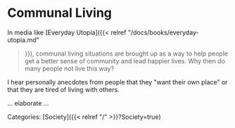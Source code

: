 # Communal Living

In media like [Everyday Utopia]({{< relref "/docs/books/everyday-utopia.md"
>}}), communal living situations are brought up as a way to help people get a
better sense of community and lead happier lives.
Why then do many people not live this way?

I hear personally anecdotes from people that they "want their own place" or that
they are tired of living with others.

... elaborate ...

Categories: [Society]({{< relref "/" >}}?Society=true)